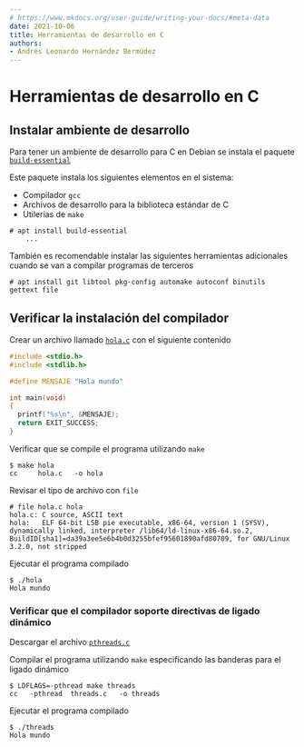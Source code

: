 ```yaml
---
# https://www.mkdocs.org/user-guide/writing-your-docs/#meta-data
date: 2021-10-06
title: Herramientas de desarrollo en C
authors:
- Andrés Leonardo Hernández Bermúdez
---
```


# Herramientas de desarrollo en C

## Instalar ambiente de desarrollo

Para tener un ambiente de desarrollo para C en Debian se instala el paquete [`build-essential`][paquete-build-essential]

Este paquete instala los siguientes elementos en el sistema:

- Compilador `gcc`
- Archivos de desarrollo para la biblioteca estándar de C
- Utilerías de `make`

```shell
# apt install build-essential
	...
```

También es recomendable instalar las siguientes herramientas adicionales cuando se van a compilar programas de terceros

```shell
# apt install git libtool pkg-config automake autoconf binutils gettext file
```

## Verificar la instalación del compilador

Crear un archivo llamado [`hola.c`](files/hola.c) con el siguiente contenido

```c
#include <stdio.h>
#include <stdlib.h>

#define MENSAJE "Hola mundo"

int main(void)
{
  printf("%s\n", &MENSAJE);
  return EXIT_SUCCESS;
}
```

Verificar que se compile el programa utilizando `make`

```shell
$ make hola
cc     hola.c   -o hola
```

Revisar el tipo de archivo con `file`

```shell
# file hola.c hola
hola.c: C source, ASCII text
hola:   ELF 64-bit LSB pie executable, x86-64, version 1 (SYSV), dynamically linked, interpreter /lib64/ld-linux-x86-64.so.2, BuildID[sha1]=da39a3ee5e6b4b0d3255bfef95601890afd80709, for GNU/Linux 3.2.0, not stripped
```

Ejecutar el programa compilado

```shell
$ ./hola 
Hola mundo
```

### Verificar que el compilador soporte directivas de ligado dinámico

Descargar el archivo [`pthreads.c`](files/pthreads.c)

Compilar el programa utilizando `make` especificando las banderas para el ligado dinámico

```shell
$ LDFLAGS=-pthread make threads
cc   -pthread  threads.c   -o threads
```

Ejecutar el programa compilado

```shell
$ ./threads 
Hola mundo
```

[paquete-build-essential]: https://packages.debian.org/bullseye/build-essential
